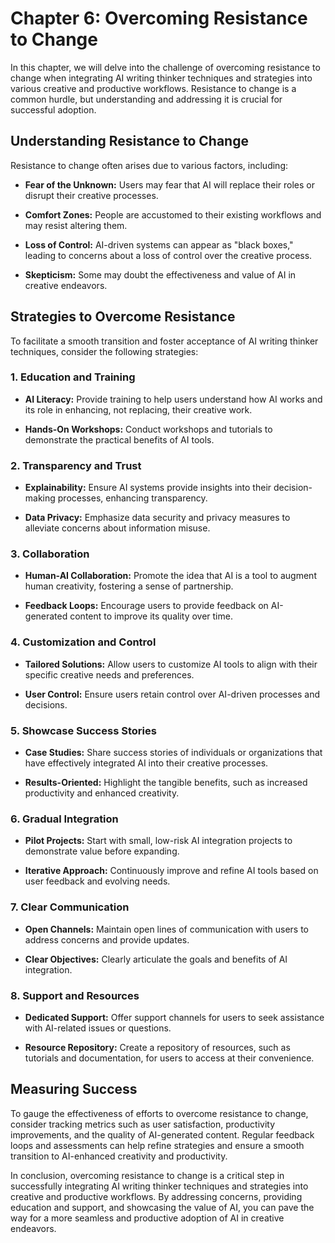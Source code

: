 Chapter 6: Overcoming Resistance to Change
==========================================

In this chapter, we will delve into the challenge of overcoming resistance to change when integrating AI writing thinker techniques and strategies into various creative and productive workflows. Resistance to change is a common hurdle, but understanding and addressing it is crucial for successful adoption.

**Understanding Resistance to Change**
--------------------------------------

Resistance to change often arises due to various factors, including:

* **Fear of the Unknown:** Users may fear that AI will replace their roles or disrupt their creative processes.

* **Comfort Zones:** People are accustomed to their existing workflows and may resist altering them.

* **Loss of Control:** AI-driven systems can appear as "black boxes," leading to concerns about a loss of control over the creative process.

* **Skepticism:** Some may doubt the effectiveness and value of AI in creative endeavors.

**Strategies to Overcome Resistance**
-------------------------------------

To facilitate a smooth transition and foster acceptance of AI writing thinker techniques, consider the following strategies:

### 1. **Education and Training**

* **AI Literacy:** Provide training to help users understand how AI works and its role in enhancing, not replacing, their creative work.

* **Hands-On Workshops:** Conduct workshops and tutorials to demonstrate the practical benefits of AI tools.

### 2. **Transparency and Trust**

* **Explainability:** Ensure AI systems provide insights into their decision-making processes, enhancing transparency.

* **Data Privacy:** Emphasize data security and privacy measures to alleviate concerns about information misuse.

### 3. **Collaboration**

* **Human-AI Collaboration:** Promote the idea that AI is a tool to augment human creativity, fostering a sense of partnership.

* **Feedback Loops:** Encourage users to provide feedback on AI-generated content to improve its quality over time.

### 4. **Customization and Control**

* **Tailored Solutions:** Allow users to customize AI tools to align with their specific creative needs and preferences.

* **User Control:** Ensure users retain control over AI-driven processes and decisions.

### 5. **Showcase Success Stories**

* **Case Studies:** Share success stories of individuals or organizations that have effectively integrated AI into their creative processes.

* **Results-Oriented:** Highlight the tangible benefits, such as increased productivity and enhanced creativity.

### 6. **Gradual Integration**

* **Pilot Projects:** Start with small, low-risk AI integration projects to demonstrate value before expanding.

* **Iterative Approach:** Continuously improve and refine AI tools based on user feedback and evolving needs.

### 7. **Clear Communication**

* **Open Channels:** Maintain open lines of communication with users to address concerns and provide updates.

* **Clear Objectives:** Clearly articulate the goals and benefits of AI integration.

### 8. **Support and Resources**

* **Dedicated Support:** Offer support channels for users to seek assistance with AI-related issues or questions.

* **Resource Repository:** Create a repository of resources, such as tutorials and documentation, for users to access at their convenience.

**Measuring Success**
---------------------

To gauge the effectiveness of efforts to overcome resistance to change, consider tracking metrics such as user satisfaction, productivity improvements, and the quality of AI-generated content. Regular feedback loops and assessments can help refine strategies and ensure a smooth transition to AI-enhanced creativity and productivity.

In conclusion, overcoming resistance to change is a critical step in successfully integrating AI writing thinker techniques and strategies into creative and productive workflows. By addressing concerns, providing education and support, and showcasing the value of AI, you can pave the way for a more seamless and productive adoption of AI in creative endeavors.
